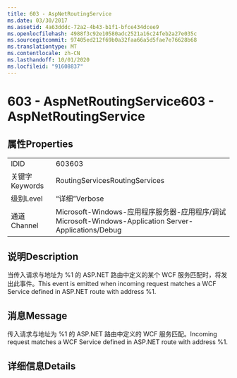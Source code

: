 ```yaml
---
title: 603 - AspNetRoutingService
ms.date: 03/30/2017
ms.assetid: 4a63dddc-72a2-4b43-b1f1-bfce434dcee9
ms.openlocfilehash: 4988f3c92e10580adc2521a16c24feb2a27e035c
ms.sourcegitcommit: 97405ed212f69b0a32faa66a5d5fae7e76628b68
ms.translationtype: MT
ms.contentlocale: zh-CN
ms.lasthandoff: 10/01/2020
ms.locfileid: "91608837"
---
```

# <a name="603---aspnetroutingservice"></a><span data-ttu-id="76383-102">603 - AspNetRoutingService</span><span class="sxs-lookup"><span data-stu-id="76383-102">603 - AspNetRoutingService</span></span>
## <a name="properties"></a><span data-ttu-id="76383-103">属性</span><span class="sxs-lookup"><span data-stu-id="76383-103">Properties</span></span>  
  
|||  
|-|-|  
|<span data-ttu-id="76383-104">ID</span><span class="sxs-lookup"><span data-stu-id="76383-104">ID</span></span>|<span data-ttu-id="76383-105">603</span><span class="sxs-lookup"><span data-stu-id="76383-105">603</span></span>|  
|<span data-ttu-id="76383-106">关键字</span><span class="sxs-lookup"><span data-stu-id="76383-106">Keywords</span></span>|<span data-ttu-id="76383-107">RoutingServices</span><span class="sxs-lookup"><span data-stu-id="76383-107">RoutingServices</span></span>|  
|<span data-ttu-id="76383-108">级别</span><span class="sxs-lookup"><span data-stu-id="76383-108">Level</span></span>|<span data-ttu-id="76383-109">“详细”</span><span class="sxs-lookup"><span data-stu-id="76383-109">Verbose</span></span>|  
|<span data-ttu-id="76383-110">通道</span><span class="sxs-lookup"><span data-stu-id="76383-110">Channel</span></span>|<span data-ttu-id="76383-111">Microsoft-Windows-应用程序服务器-应用程序/调试</span><span class="sxs-lookup"><span data-stu-id="76383-111">Microsoft-Windows-Application Server-Applications/Debug</span></span>|  
  
## <a name="description"></a><span data-ttu-id="76383-112">说明</span><span class="sxs-lookup"><span data-stu-id="76383-112">Description</span></span>  
 <span data-ttu-id="76383-113">当传入请求与地址为 %1 的 ASP.NET 路由中定义的某个 WCF 服务匹配时，将发出此事件。</span><span class="sxs-lookup"><span data-stu-id="76383-113">This event is emitted when incoming request matches a WCF Service defined in ASP.NET route with address %1.</span></span>  
  
## <a name="message"></a><span data-ttu-id="76383-114">消息</span><span class="sxs-lookup"><span data-stu-id="76383-114">Message</span></span>  
 <span data-ttu-id="76383-115">传入请求与地址为 %1 的 ASP.NET 路由中定义的 WCF 服务匹配。</span><span class="sxs-lookup"><span data-stu-id="76383-115">Incoming request matches a WCF Service defined in ASP.NET route with address %1.</span></span>  
  
## <a name="details"></a><span data-ttu-id="76383-116">详细信息</span><span class="sxs-lookup"><span data-stu-id="76383-116">Details</span></span>
